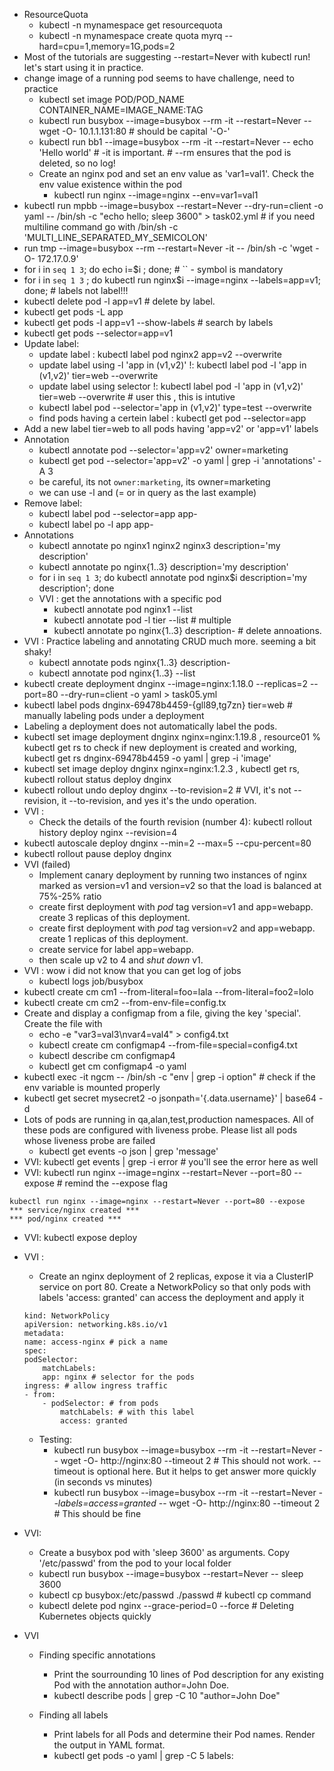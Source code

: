 - ResourceQuota
    - kubectl -n mynamespace get resourcequota
    - kubectl -n mynamespace create quota myrq --hard=cpu=1,memory=1G,pods=2 
- Most of the tutorials are suggesting --restart=Never with kubectl run! let's start using it in practice.
- change image of a running pod seems to have challenge, need to practice
    - kubectl set image POD/POD_NAME CONTAINER_NAME=IMAGE_NAME:TAG
    - kubectl run busybox --image=busybox --rm -it --restart=Never -- wget -O- 10.1.1.131:80 # should be capital '-O-'
    - kubectl run bb1 --image=busybox --rm -it --restart=Never -- echo 'Hello world' # -it is important. # --rm ensures that the pod is deleted, so no log!
    - Create an nginx pod and set an env value as 'var1=val1'. Check the env value existence within the pod
        - kubectl run nginx --image=nginx --env=var1=val1
- kubectl run mpbb --image=busybox --restart=Never --dry-run=client -o yaml  -- /bin/sh -c "echo hello; sleep 3600" > task02.yml # if you need multiline command go with /bin/sh -c 'MULTI_LINE_SEPARATED_MY_SEMICOLON'
- run tmp --image=busybox --rm --restart=Never -it -- /bin/sh -c 'wget -O- 172.17.0.9'
- for i in `seq 1 3`; do echo i=$i ; done; # `` - symbol is mandatory
- for i in `seq 1 3` ; do kubectl run nginx$i --image=nginx --labels=app=v1; done; # labels not label!!!
- kubectl delete pod -l app=v1 # delete by label.
- kubectl get pods -L app 
- kubectl get pods -l app=v1 --show-labels  # search by labels
- kubectl get pods --selector=app=v1
- Update label:
    - update label : kubectl label pod nginx2 app=v2 --overwrite
    - update label using -l 'app in (v1,v2)' !: kubectl label pod -l 'app in (v1,v2)' tier=web --overwrite
    - update label using selector !: kubectl label pod -l 'app in (v1,v2)' tier=web --overwrite # user this , this is intutive
    - kubectl label pod --selector='app in (v1,v2)' type=test --overwrite
    - find pods having a certein label : kubectl get pod --selector=app
- Add a new label tier=web to all pods having 'app=v2' or 'app=v1' labels
- Annotation
    - kubectl annotate pod --selector='app=v2' owner=marketing
    - kubectl get pod --selector='app=v2' -o yaml | grep -i 'annotations' -A 3
    - be careful, its not `owner:marketing`, its  owner=marketing
    - we can use -l and (= or in query as the last example)
- Remove label:
    - kubectl label pod --selector=app app-
    - kubectl label po -l app app-
- Annotations
    - kubectl annotate po nginx1 nginx2 nginx3 description='my description'
    - kubectl annotate po nginx{1..3} description='my description'
    - for i in `seq 1 3`; do kubectl annotate pod nginx$i description='my description'; done
    - VVI : get the annotations with a specific pod 
        - kubectl annotate pod nginx1 --list
        - kubectl annotate pod -l tier --list # multiple
        - kubectl annotate po nginx{1..3} description- # delete annoations.
- VVI : Practice labeling and annotating CRUD much more. seeming a bit shaky!
    - kubectl annotate pods nginx{1..3} description-
    - kubectl annotate pod nginx{1..3} --list
- kubectl create deployment dnginx --image=nginx:1.18.0 --replicas=2 --port=80 --dry-run=client -o yaml > task05.yml
- kubectl label pods dnginx-69478b4459-{gll89,tg7zn} tier=web # manually labeling pods under a deployment
- Labeling a deployment does not automatically label the pods.
- kubectl set image deployment dnginx nginx=nginx:1.19.8 , resource01 % kubectl get rs to check if new deployment is created and working, kubectl get rs dnginx-69478b4459 -o yaml | grep -i 'image'
- kubectl set image deploy dnginx nginx=nginx:1.2.3 , kubectl get rs, kubectl rollout status deploy dnginx
- kubectl rollout undo deploy dnginx --to-revision=2 # VVI, it's not --revision, it --to-revision, and yes it's the undo operation.
- VVI : 
    - Check the details of the fourth revision (number 4): kubectl rollout history deploy nginx --revision=4
- kubectl autoscale deploy dnginx --min=2 --max=5 --cpu-percent=80
- kubectl rollout pause deploy dnginx
- VVI (failed)
    - Implement canary deployment by running two instances of nginx marked as version=v1 and version=v2 so that the load is balanced at 75%-25% ratio
    - create first deployment with *pod* tag version=v1 and app=webapp. create 3 replicas of this deployment.
    - create first deployment with *pod* tag version=v2 and app=webapp. create 1 replicas of this deployment.
    - create service for label app=webapp.
    - then scale up v2 to 4 and *shut down* v1.
- VVI : wow i did not know that you can get log of jobs
    - kubectl logs job/busybox
- kubectl create cm cm1 --from-literal=foo=lala --from-literal=foo2=lolo
- kubectl create cm cm2 --from-env-file=config.tx
- Create and display a configmap from a file, giving the key 'special'. Create the file with
    - echo -e "var3=val3\nvar4=val4" > config4.txt
    - kubectl create cm configmap4 --from-file=special=config4.txt
    - kubectl describe cm configmap4
    - kubectl get cm configmap4 -o yaml
- kubectl exec -it ngcm -- /bin/sh -c "env | grep -i option" # check if the env variable is mounted properly
- kubectl get secret mysecret2 -o jsonpath='{.data.username}' | base64 -d
- Lots of pods are running in qa,alan,test,production namespaces. All of these pods are configured with liveness probe. Please list all pods whose liveness probe are failed
    - kubectl get events -o json | grep 'message'
- VVI: kubectl get events | grep -i error # you'll see the error here as well
- VVI: kubectl run nginx --image=nginx --restart=Never --port=80 --expose # remind the --expose flag
```
kubectl run nginx --image=nginx --restart=Never --port=80 --expose
*** service/nginx created *** 
*** pod/nginx created *** 
```
- VVI: kubectl expose deploy 
- VVI : 
    - Create an nginx deployment of 2 replicas, expose it via a ClusterIP service on port 80. Create a NetworkPolicy so that only pods with labels 'access: granted' can access the deployment and apply it
    ```
    kind: NetworkPolicy
    apiVersion: networking.k8s.io/v1
    metadata:
    name: access-nginx # pick a name
    spec:
    podSelector:
        matchLabels:
        app: nginx # selector for the pods
    ingress: # allow ingress traffic
    - from:
        - podSelector: # from pods
            matchLabels: # with this label
            access: granted
    ```
    - Testing: 
        - kubectl run busybox --image=busybox --rm -it --restart=Never -- wget -O- http://nginx:80 --timeout 2   # This should not work. --timeout is optional here. But it helps to get answer more quickly (in seconds vs minutes)
        - kubectl run busybox --image=busybox --rm -it --restart=Never *--labels=access=granted* -- wget -O- http://nginx:80 --timeout 2  # This should be fine
- VVI: 
    - Create a busybox pod with 'sleep 3600' as arguments. Copy '/etc/passwd' from the pod to your local folder
    - kubectl run busybox --image=busybox --restart=Never -- sleep 3600
    - kubectl cp busybox:/etc/passwd ./passwd # kubectl cp command
    - kubectl delete pod nginx --grace-period=0 --force # Deleting Kubernetes objects quickly

- VVI 
    - Finding specific annotations
        - Print the sourrounding 10 lines of Pod description for any existing Pod with the annotation author=John Doe.
        - kubectl describe pods | grep -C 10 "author=John Doe"

    - Finding all labels
        - Print labels for all Pods and determine their Pod names. Render the output in YAML format.
        - kubectl get pods -o yaml | grep -C 5 labels: